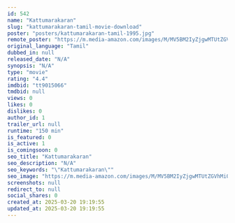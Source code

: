 ```yaml
---
id: 542
name: "Kattumarakaran"
slug: "kattumarakaran-tamil-movie-download"
poster: "posters/kattumarakaran-tamil-1995.jpg"
remote_poster: "https://m.media-amazon.com/images/M/MV5BM2IyZjgwMTUtZGVhMi00MGJlLWI5N2QtMTdhOTQ4NzM5MTZjXkEyXkFqcGdeQXVyMjA4OTI5NDQ@._V1_SX300.jpg"
original_language: "Tamil"
dubbed_in: null
released_date: "N/A"
synopsis: "N/A"
type: "movie"
rating: "4.4"
imdbid: "tt9015066"
tmdbid: null
views: 0
likes: 0
dislikes: 0
author_id: 1
trailer_url: null
runtime: "150 min"
is_featured: 0
is_active: 1
is_comingsoon: 0
seo_title: "Kattumarakaran"
seo_description: "N/A"
seo_keywords: "\"Kattumarakaran\""
seo_image: "https://m.media-amazon.com/images/M/MV5BM2IyZjgwMTUtZGVhMi00MGJlLWI5N2QtMTdhOTQ4NzM5MTZjXkEyXkFqcGdeQXVyMjA4OTI5NDQ@._V1_SX300.jpg"
screenshots: null
redirect_to: null
social_shares: 0
created_at: 2025-03-20 19:19:55
updated_at: 2025-03-20 19:19:55
---
```


